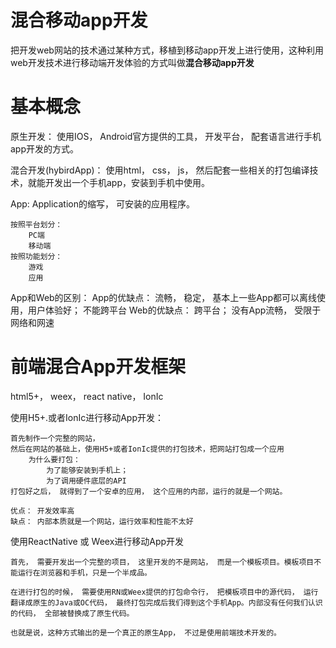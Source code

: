 # 混合移动app开发

把开发web网站的技术通过某种方式，移植到移动app开发上进行使用，这种利用web开发技术进行移动端开发体验的方式叫做**混合移动app开发**

# 基本概念

原生开发： 使用IOS， Android官方提供的工具， 开发平台， 配套语言进行手机app开发的方式。

混合开发(hybirdApp)： 使用html， css， js， 然后配套一些相关的打包编译技术，就能开发出一个手机app，安装到手机中使用。

App: Application的缩写， 可安装的应用程序。

    按照平台划分：
        PC端
        移动端
    按照功能划分：
        游戏
        应用

App和Web的区别：
    App的优缺点：
        流畅， 稳定， 基本上一些App都可以离线使用，用户体验好；
        不能跨平台
    Web的优缺点：
        跨平台；
        没有App流畅， 受限于网络和网速

# 前端混合App开发框架

html5+， weex， react native， IonIc

使用H5+.或者IonIc进行移动App开发：

    首先制作一个完整的网站，
    然后在网站的基础上，使用H5+或者IonIc提供的打包技术，把网站打包成一个应用
        为什么要打包：
            为了能够安装到手机上；
            为了调用硬件底层的API
    打包好之后， 就得到了一个安卓的应用， 这个应用的内部，运行的就是一个网站。

    优点： 开发效率高
    缺点： 内部本质就是一个网站，运行效率和性能不太好


使用ReactNative 或 Weex进行移动App开发

    首先， 需要开发出一个完整的项目， 这里开发的不是网站， 而是一个模板项目。模板项目不能运行在浏览器和手机，只是一个半成品。

    在进行打包的时候， 需要使用RN或Weex提供的打包命令行， 把模板项目中的源代码， 运行翻译成原生的Java或OC代码， 最终打包完成后我们得到这个手机App。内部没有任何我们认识的代码， 全部被替换成了原生代码。

    也就是说，这种方式输出的是一个真正的原生App， 不过是使用前端技术开发的。

    


